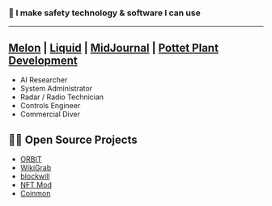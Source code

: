### 🐋 I make safety technology & software I can use

 ---
 [Melon](https://www.divemelon.com) | [Liquid](https://www.liquid.cards) | [MidJournal](https://midjournal-three.vercel.app) | [Pottet Plant Development](https://pottedplant.vercel.app)
 ---
 
  + AI Researcher
  + System Administrator
  + Radar / Radio Technician
  + Controls Engineer
  + Commercial Diver



## 🏃‍♂️ Open Source Projects
  + [ORBIT](https://github.com/newagemob/orbit)
  + [WikiGrab](https://github.com/newagemob/wikigrab)
  + [blockwill](https://github.com/newagemob/blockwill)
  + [NFT Mod](https://github.com/newagemob/nft-mod)
  + [Coinmon](https://github.com/newagemob/coinmon)
